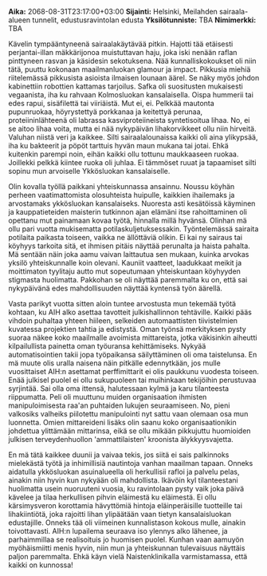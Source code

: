 **Aika:** 2068-08-31T23:17:00+03:00 
**Sijainti:** Helsinki, Meilahden sairaala-alueen tunnelit, edustusravintolan edusta
**Yksilötunniste:** TBA
**Nimimerkki:** TBA

Kävelin tympääntyneenä sairaalakäytävää pitkin. Hajotti tää etäisesti perjantai-illan mäkkärijonoa muistuttavan haju, joka iski nenään raflan pinttyneen rasvan ja käsidesin sekotuksena. Nää kunnalliskokoukset oli niin tätä, puuttu kokonaan maailmanluokan glamour ja impact. Pikkusia miehiä riitelemässä pikkusista asioista ilmaisen lounaan äärel. Se näky myös johdon kabinettiin robottien kattamas tarjoilus. Safka oli suositusten mukaisesti vegaanista, iha ku rahvaan Kolmosluokan kansalaisella. Oispa hummerii tai edes rapui, sisäfilettä tai viiriäistä. Mut ei, ei. Pelkkää mautonta pupunruokaa, höyrystettyä porkkanaa ja keitettyä perunaa, proteiininlähteenä oli labrassa kasviproteiineista syntetisoitua lihaa. No, ei se aitoo lihaa voita, mutta ei nää nykypäivän lihakorvikkeet ollu niin hirveitä. Valuhan niistä veri ja kaikkee. Silti sairaalalounaissa kaikki oli aina ylikypsää, iha ku bakteerit ja pöpöt tarttuis hyvän maun mukana tai jotai. Ehkä kuitenkin parempi noin, eihän kaikki ollu tottunu maukkaaseen ruokaa. Joillekki pelkkä kiintee ruoka oli juhlaa. Ei tämmöset ruuat ja tapaamiset silti sopinu mun arvoiselle Ykkösluokan kansalaiselle.

Olin kovalla työllä paikkani yhteiskunnassa ansainnu. Noussu köyhän perheen vaatimattomista olosuhteista huipulle, kaikkien ihailemaks ja arvostamaks ykkösluokan kansalaiseks. Nuoresta asti kesätöissä käyminen ja kauppatieteiden maisterin tutkinnon ajan elämäni itse rahoittaminen oli opettanu mut painamaan kovaa työtä, hinnalla millä hyvänsä. Olinhan mä ollu pari vuotta mukisematta potilaskuljetuksessakin. Työntelemässä sairaita potilaita paikasta toiseen, vaikka ne ällöttäviä olikin. Ei kai ny sairaus tai köyhyys tarkoita sitä, et ihmisen pitäis näyttää perunalta ja haista pahalta. Mä sentään näin joka aamu vaivan laittautua sen mukaan, kuinka arvokas yksilö yhteiskunnalle koin olevani. Kauniit vaatteet, laadukkaat meikit ja moittimaton tyylitaju autto mut sopeutumaan yhteiskuntaan köyhyyden stigmasta huolimatta. Pakkohan se oli näyttää paremmalta ku on, että sai nykypäivänä edes mahdollisuuden näyttää kyntensä työn äärellä.

Vasta parikyt vuotta sitten aloin tuntee arvostusta mun tekemää työtä kohtaan, ku AIH alko asettaa tavotteit julkishallinnon tehtäville. Kaikki pääs vihdoin puhaltaa yhteen hiileen, selkeiden automaattisten tiivistelmien kuvatessa projektien tahtia ja edistystä. Oman työnsä merkityksen pysty suoraa näkee koko maailmalle avoimista mittareista, jotka väkisinkin aiheutti kilpailullista painetta oman työuransa kehittämiseks. Nykyää automatisointien takii jopa työpaikansa säilyttäminen oli oma taistelunsa. En mä muute olis uralla naisena näin pitkälle edennytkään, jos mulle vuosittaiset AIH:n asettamat perffimittarit ei olis paukkunu vuodesta toiseen. Enää julkisel puolel ei ollu sukupuoleen tai muihinkaan tekijöihin perustuvaa syrjintää. Sai olla oma ittensä, halutessaan kylmä ja karu tilanteesta riippumatta. Peli oli muuttunu muiden organisaation ihmisten manipuloimisesta raa'an puhtaiden lukujen seuraamiseen. No, pieni valkosiks valheiks piilotettu manipulointi nyt sattu vaan olemaan osa mun luonnetta. Omien mittareideni lisäks olin saanu koko organisaationikin johdettua ylittämään mittarinsa, eikä se ollu mikään pikkujuttu huomioiden julkisen terveydenhuollon 'ammattilaisten' kroonista älykkyysvajetta.

En mä tätä kaikkee duunii ja vaivaa tekis, jos siitä ei sais palkinnoks mielekästä työtä ja inhimillisiä nautintoja vanhan maailman tapaan. Onneks aidatulla ykkösluokan asuinalueella oli herkullisii rafloi ja palvelu pelas, ainakin niin hyvin kun nykyään oli mahdollista. Ikävöin kyl tilanteestani huolimatta usein nuoruuteni vuosia, ku ravintolaan pysty vaik joka päivä kävelee ja tilaa herkullisen pihvin eläimestä ku eläimestä. Ei ollu kärsimysveron korottamia hävyttömiä hintoja eläinperäisille tuotteille tai lihakiintiötä, joka rajoitti lihan ylipäätään vaan tietyn kansalaisluokan edustajille. Onneks tää oli viimeinen kunnalistason kokous mulle, ainakin toivottavasti. AIH:n lupailema seuraava iso ylennys alko lähenee, ja parhaimmillaa se realisoituis jo huomisen puolel. Kunhan vaan aamuyön myöhäismiitti menis hyvin, niin mun ja yhteiskunnan tulevaisuus näyttäis paljon paremmalta. Ehkä käyn vielä Naistenklinikalla varmistamassa, että kaikki on kunnossa!